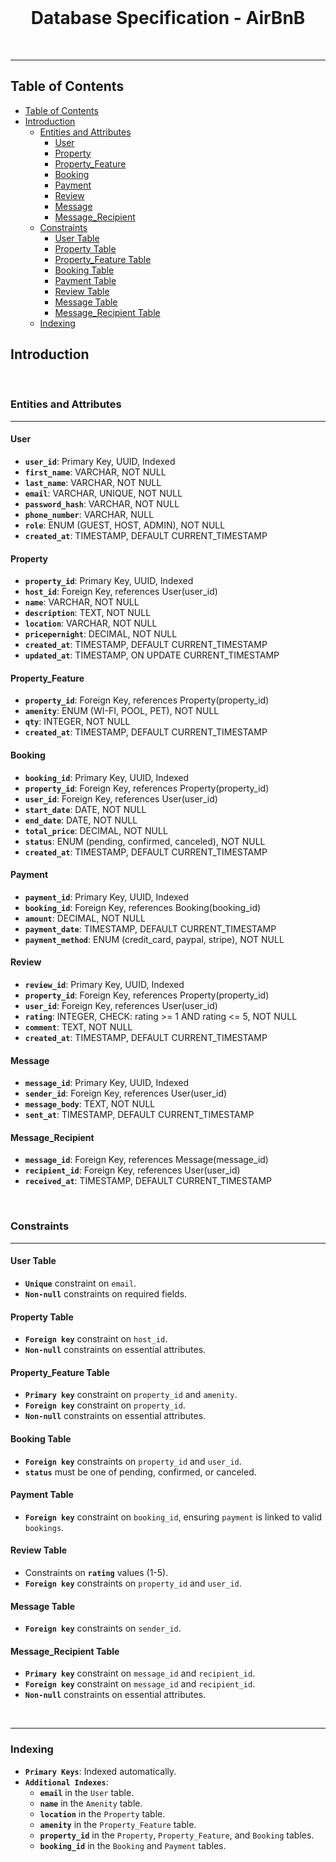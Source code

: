 
<div align="center">
  <br>
  <h1><b>Database Specification - AirBnB</b></h1>
</div>
<br />

---
## Table of Contents

- [Table of Contents](#table-of-contents)
- [Introduction](#introduction)
  - [Entities and Attributes](#entities-and-attributes)
    - [User](#user)
    - [Property](#property)
    - [Property\_Feature](#property_feature)
    - [Booking](#booking)
    - [Payment](#payment)
    - [Review](#review)
    - [Message](#message)
    - [Message\_Recipient](#message_recipient)
  - [Constraints](#constraints)
    - [User Table](#user-table)
    - [Property Table](#property-table)
    - [Property\_Feature Table](#property_feature-table)
    - [Booking Table](#booking-table)
    - [Payment Table](#payment-table)
    - [Review Table](#review-table)
    - [Message Table](#message-table)
    - [Message\_Recipient Table](#message_recipient-table)
  - [Indexing](#indexing)

## Introduction

<br />

### Entities and Attributes
---

#### User

- **`user_id`**: Primary Key, UUID, Indexed
- **`first_name`**: VARCHAR, NOT NULL
- **`last_name`**: VARCHAR, NOT NULL
- **`email`**: VARCHAR, UNIQUE, NOT NULL
- **`password_hash`**: VARCHAR, NOT NULL
- **`phone_number`**: VARCHAR, NULL
- **`role`**: ENUM (GUEST, HOST, ADMIN), NOT NULL
- **`created_at`**: TIMESTAMP, DEFAULT CURRENT_TIMESTAMP


#### Property

- **`property_id`**: Primary Key, UUID, Indexed
- **`host_id`**: Foreign Key, references User(user_id)
- **`name`**: VARCHAR, NOT NULL
- **`description`**: TEXT, NOT NULL
- **`location`**: VARCHAR, NOT NULL
- **`pricepernight`**: DECIMAL, NOT NULL
- **`created_at`**: TIMESTAMP, DEFAULT CURRENT_TIMESTAMP
- **`updated_at`**: TIMESTAMP, ON UPDATE CURRENT_TIMESTAMP


 #### Property_Feature

- **`property_id`**: Foreign Key, references Property(property_id)
- **`amenity`**: ENUM (WI-FI, POOL, PET), NOT NULL
- **`qty`**: INTEGER, NOT NULL
- **`created_at`**: TIMESTAMP, DEFAULT CURRENT_TIMESTAMP


#### Booking

- **`booking_id`**: Primary Key, UUID, Indexed
- **`property_id`**: Foreign Key, references Property(property_id)
- **`user_id`**: Foreign Key, references User(user_id)
- **`start_date`**: DATE, NOT NULL
- **`end_date`**: DATE, NOT NULL
- **`total_price`**: DECIMAL, NOT NULL
- **`status`**: ENUM (pending, confirmed, canceled), NOT NULL
- **`created_at`**: TIMESTAMP, DEFAULT CURRENT_TIMESTAMP


#### Payment

- **`payment_id`**: Primary Key, UUID, Indexed
- **`booking_id`**: Foreign Key, references Booking(booking_id)
- **`amount`**: DECIMAL, NOT NULL
- **`payment_date`**: TIMESTAMP, DEFAULT CURRENT_TIMESTAMP
- **`payment_method`**: ENUM (credit_card, paypal, stripe), NOT NULL


#### Review

- **`review_id`**: Primary Key, UUID, Indexed
- **`property_id`**: Foreign Key, references Property(property_id)
- **`user_id`**: Foreign Key, references User(user_id)
- **`rating`**: INTEGER, CHECK: rating >= 1 AND rating <= 5, NOT NULL
- **`comment`**: TEXT, NOT NULL
- **`created_at`**: TIMESTAMP, DEFAULT CURRENT_TIMESTAMP


#### Message

- **`message_id`**: Primary Key, UUID, Indexed
- **`sender_id`**: Foreign Key, references User(user_id)
- **`message_body`**: TEXT, NOT NULL
- **`sent_at`**: TIMESTAMP, DEFAULT CURRENT_TIMESTAMP


#### Message_Recipient

- **`message_id`**: Foreign Key, references Message(message_id)
- **`recipient_id`**: Foreign Key, references User(user_id)
- **`received_at`**: TIMESTAMP, DEFAULT CURRENT_TIMESTAMP

<br />


### Constraints
---

#### User Table

- **`Unique`** constraint on `email`.
- **`Non-null`** constraints on required fields.


#### Property Table

- **`Foreign key`** constraint on `host_id`.
- **`Non-null`** constraints on essential attributes.


#### Property_Feature Table

- **`Primary key`** constraint on `property_id` and `amenity`.
- **`Foreign key`** constraint on `property_id`.
- **`Non-null`** constraints on essential attributes.


#### Booking Table

- **`Foreign key`** constraints on `property_id` and `user_id`.
- **`status`** must be one of pending, confirmed, or canceled.


#### Payment Table

- **`Foreign key`** constraint on `booking_id`, ensuring `payment` is linked to valid `bookings`.


#### Review Table

- Constraints on **`rating`** values (1-5).
- **`Foreign key`** constraints on `property_id` and `user_id`.


#### Message Table

- **`Foreign key`** constraints on `sender_id`.


#### Message_Recipient Table

- **`Primary key`** constraint on `message_id` and `recipient_id`.
- **`Foreign key`** constraint on `message_id` and `recipient_id`.
- **`Non-null`** constraints on essential attributes.

<br />

---

### Indexing

- **`Primary Keys`**: Indexed automatically.
- **`Additional Indexes`**:
    - **`email`** in the `User` table.
    - **`name`** in the `Amenity` table.
    - **`location`** in the `Property` table.
    - **`amenity`** in the `Property_Feature` table.
    - **`property_id`** in the `Property`, `Property_Feature`, and `Booking` tables.
    - **`booking_id`** in the `Booking` and `Payment` tables.

